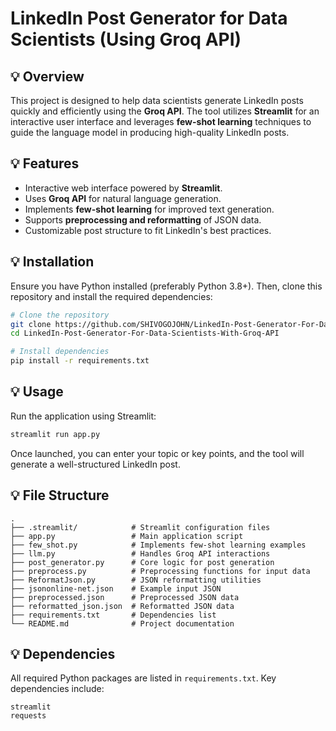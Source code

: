 # LinkedIn Post Generator for Data Scientists (Using Groq API)

## 💡 Overview
This project is designed to help data scientists generate LinkedIn posts quickly and efficiently using the **Groq API**. The tool utilizes **Streamlit** for an interactive user interface and leverages **few-shot learning** techniques to guide the language model in producing high-quality LinkedIn posts.

## 💡 Features
- Interactive web interface powered by **Streamlit**.
- Uses **Groq API** for natural language generation.
- Implements **few-shot learning** for improved text generation.
- Supports **preprocessing and reformatting** of JSON data.
- Customizable post structure to fit LinkedIn's best practices.

## 💡 Installation
Ensure you have Python installed (preferably Python 3.8+). Then, clone this repository and install the required dependencies:

```sh
# Clone the repository
git clone https://github.com/SHIVOGOJOHN/LinkedIn-Post-Generator-For-Data-Scientists-With-Groq-API.git
cd LinkedIn-Post-Generator-For-Data-Scientists-With-Groq-API

# Install dependencies
pip install -r requirements.txt
```

## 💡 Usage
Run the application using Streamlit:

```sh
streamlit run app.py
```

Once launched, you can enter your topic or key points, and the tool will generate a well-structured LinkedIn post.

## 💡 File Structure
```
.
├── .streamlit/            # Streamlit configuration files
├── app.py                 # Main application script
├── few_shot.py            # Implements few-shot learning examples
├── llm.py                 # Handles Groq API interactions
├── post_generator.py      # Core logic for post generation
├── preprocess.py          # Preprocessing functions for input data
├── ReformatJson.py        # JSON reformatting utilities
├── jsononline-net.json    # Example input JSON
├── preprocessed.json      # Preprocessed JSON data
├── reformatted_json.json  # Reformatted JSON data
├── requirements.txt       # Dependencies list
└── README.md              # Project documentation
```

## 💡 Dependencies
All required Python packages are listed in `requirements.txt`. Key dependencies include:

```plaintext
streamlit
requests
```



